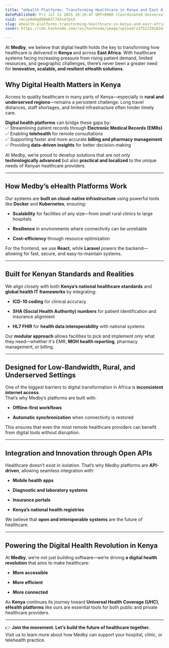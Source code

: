 ```yaml
---
title: "eHealth Platforms: Transforming Healthcare in Kenya and East Africa"
datePublished: Fri Jul 11 2025 10:19:47 GMT+0000 (Coordinated Universal Time)
cuid: cmcyo0m9g000m02l7d3nafpn3
slug: ehealth-platforms-transforming-healthcare-in-kenya-and-east-africa
cover: https://cdn.hashnode.com/res/hashnode/image/upload/v1752229163430/a30aa7a4-aa66-4399-bd56-83528f447ba6.png

---
```


At **Medby**, we believe that digital health holds the key to transforming how healthcare is delivered in **Kenya** and across **East Africa**. With healthcare systems facing increasing pressure from rising patient demand, limited resources, and geographic challenges, there’s never been a greater need for **innovative, scalable, and resilient eHealth solutions**.

## Why Digital Health Matters in Kenya

Access to quality healthcare in many parts of Kenya—especially in **rural and underserved regions**—remains a persistent challenge. Long travel distances, staff shortages, and limited infrastructure often hinder timely care.

**Digital health platforms** can bridge these gaps by:  
✅ Streamlining patient records through **Electronic Medical Records (EMRs)**  
✅ Enabling **telehealth** for remote consultations  
✅ Supporting faster and more accurate **billing and pharmacy management**  
✅ Providing **data-driven insights** for better decision-making

At Medby, we’re proud to develop solutions that are not only **technologically advanced** but also **practical and localized** to the unique needs of Kenyan healthcare providers.

---

## How Medby’s eHealth Platforms Work

Our systems are **built on cloud-native infrastructure** using powerful tools like **Docker** and **Kubernetes**, ensuring:

* **Scalability** for facilities of any size—from small rural clinics to large hospitals
    
* **Resilience** in environments where connectivity can be unreliable
    
* **Cost-efficiency** through resource optimization
    

For the frontend, we use **React**, while **Laravel** powers the backend—allowing for fast, secure, and easy-to-maintain systems.

---

## Built for Kenyan Standards and Realities

We align closely with both **Kenya’s national healthcare standards** and **global health IT frameworks** by integrating:

* **ICD-10 coding** for clinical accuracy
    
* **SHA (Social Health Authority) numbers** for patient identification and insurance alignment
    
* **HL7 FHIR** for **health data interoperability** with national systems
    

Our **modular approach** allows facilities to pick and implement only what they need—whether it's EMR, **MOH health reporting**, pharmacy management, or billing.

---

## Designed for Low-Bandwidth, Rural, and Underserved Settings

One of the biggest barriers to digital transformation in Africa is **inconsistent internet access**.  
That’s why Medby’s platforms are built with:

* **Offline-first workflows**
    
* **Automatic synchronization** when connectivity is restored
    

This ensures that even the most remote healthcare providers can benefit from digital tools without disruption.

---

## Integration and Innovation through Open APIs

Healthcare doesn’t exist in isolation. That’s why Medby platforms are **API-driven**, allowing seamless integration with:

* **Mobile health apps**
    
* **Diagnostic and laboratory systems**
    
* **Insurance portals**
    
* **Kenya’s national health registries**
    

We believe that **open and interoperable systems** are the future of healthcare.

---

## Powering the Digital Health Revolution in Kenya

At **Medby**, we’re not just building software—we’re driving **a digital health revolution** that aims to make healthcare:

* **More accessible**
    
* **More efficient**
    
* **More connected**
    

As **Kenya** continues its journey toward **Universal Health Coverage (UHC)**, **eHealth platforms** like ours are essential tools for both public and private healthcare providers.

---

👉 **Join the movement. Let’s build the future of healthcare together.**  
Visit us to learn more about how Medby can support your hospital, clinic, or telehealth practice.